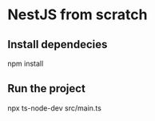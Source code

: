 # NestJS from scratch

## Install dependecies

npm install

## Run the project

npx ts-node-dev src/main.ts
